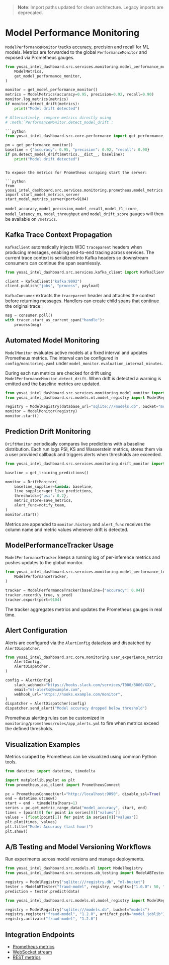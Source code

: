 > **Note**: Import paths updated for clean architecture. Legacy imports are deprecated.

# Model Performance Monitoring

`ModelPerformanceMonitor` tracks accuracy, precision and recall for ML models.
Metrics are forwarded to the global `PerformanceMonitor` and exposed via
Prometheus gauges.

```python
from yosai_intel_dashboard.src.services.monitoring.model_performance_monitor import (
    ModelMetrics,
    get_model_performance_monitor,
)

monitor = get_model_performance_monitor()
metrics = ModelMetrics(accuracy=0.95, precision=0.92, recall=0.90)
monitor.log_metrics(metrics)
if monitor.detect_drift(metrics):
    print("Model drift detected")

# Alternatively, compare metrics directly using
# :meth:`PerformanceMonitor.detect_model_drift`:

```python
from yosai_intel_dashboard.src.core.performance import get_performance_monitor

pm = get_performance_monitor()
baseline = {"accuracy": 0.95, "precision": 0.92, "recall": 0.90}
if pm.detect_model_drift(metrics.__dict__, baseline):
    print("Model drift detected")
```
```

To expose the metrics for Prometheus scraping start the server:

```python
from yosai_intel_dashboard.src.services.monitoring.prometheus.model_metrics import start_model_metrics_server
start_model_metrics_server(port=9104)
```

`model_accuracy`, `model_precision`, `model_recall`, `model_f1_score`,
`model_latency_ms`, `model_throughput` and `model_drift_score` gauges will then be
available on `/metrics`.

## Kafka Trace Context Propagation

`KafkaClient` automatically injects W3C `traceparent` headers when producing
messages, enabling end-to-end tracing across services. The current trace context
is serialized into Kafka headers so downstream consumers can continue the span
seamlessly.

```python
from yosai_intel_dashboard.src.services.kafka_client import KafkaClient

client = KafkaClient("kafka:9092")
client.publish("jobs", "process", payload)
```

`KafkaConsumer` extracts the `traceparent` header and attaches the context before
returning messages. Handlers can create child spans that continue the original
trace:

```python
msg = consumer.poll()
with tracer.start_as_current_span("handle"):
    process(msg)
```

## Automated Model Monitoring

`ModelMonitor` evaluates active models at a fixed interval and updates Prometheus metrics.
The interval can be configured in `config/monitoring.yaml` under `model_monitor.evaluation_interval_minutes`.

During each run metrics are checked for drift using `ModelPerformanceMonitor.detect_drift`.
When drift is detected a warning is emitted and the baseline metrics are updated.

```python
from yosai_intel_dashboard.src.services.monitoring.model_monitor import ModelMonitor
from yosai_intel_dashboard.src.models.ml.model_registry import ModelRegistry

registry = ModelRegistry(database_url="sqlite:///models.db", bucket="models")
monitor = ModelMonitor(registry)
monitor.start()
```

## Prediction Drift Monitoring

`DriftMonitor` periodically compares live predictions with a baseline
distribution. Each run logs PSI, KS and Wasserstein metrics, stores them via a
user provided callback and triggers alerts when thresholds are exceeded.

```python
from yosai_intel_dashboard.src.services.monitoring.drift_monitor import DriftMonitor

baseline = get_training_predictions()

monitor = DriftMonitor(
    baseline_supplier=lambda: baseline,
    live_supplier=get_live_predictions,
    thresholds={"psi": 0.2},
    metric_store=save_metrics,
    alert_func=notify_team,
)
monitor.start()
```

Metrics are appended to `monitor.history` and `alert_func` receives the column
name and metric values whenever drift is detected.

## ModelPerformanceTracker Usage

`ModelPerformanceTracker` keeps a running log of per-inference metrics and pushes updates to the global monitor.

```python
from yosai_intel_dashboard.src.services.monitoring.model_performance_tracker import (
    ModelPerformanceTracker,
)

tracker = ModelPerformanceTracker(baseline={"accuracy": 0.94})
tracker.record(y_true, y_pred)
tracker.export(port=9104)
```

The tracker aggregates metrics and updates the Prometheus gauges in real time.

## Alert Configuration

Alerts are configured via the `AlertConfig` dataclass and dispatched by `AlertDispatcher`.

```python
from yosai_intel_dashboard.src.core.monitoring.user_experience_metrics import (
    AlertConfig,
    AlertDispatcher,
)

config = AlertConfig(
    slack_webhook="https://hooks.slack.com/services/T000/B000/XXX",
    email="ml-alerts@example.com",
    webhook_url="https://hooks.example.com/monitor",
)
dispatcher = AlertDispatcher(config)
dispatcher.send_alert("Model accuracy dropped below threshold")
```

Prometheus alerting rules can be customized in `monitoring/prometheus/rules/app_alerts.yml` to fire when metrics exceed the defined thresholds.

## Visualization Examples

Metrics scraped by Prometheus can be visualized using common Python tools.

```python
from datetime import datetime, timedelta

import matplotlib.pyplot as plt
from prometheus_api_client import PrometheusConnect

pc = PrometheusConnect(url="http://localhost:9090", disable_ssl=True)
end = datetime.utcnow()
start = end - timedelta(hours=1)
series = pc.get_metric_range_data("model_accuracy", start, end)
times = [point[0] for point in series[0]["values"]]
values = [float(point[1]) for point in series[0]["values"]]
plt.plot(times, values)
plt.title("Model Accuracy (last hour)")
plt.show()
```

## A/B Testing and Model Versioning Workflows

Run experiments across model versions and manage deployments.

```python
from yosai_intel_dashboard.src.models.ml import ModelRegistry
from yosai_intel_dashboard.src.services.ab_testing import ModelABTester

registry = ModelRegistry("sqlite:///registry.db", "ml-bucket")
tester = ModelABTester("fraud-model", registry, weights={"1.0.0": 50, "1.1.0": 50})
prediction = tester.predict(data)
```

```python
from yosai_intel_dashboard.src.models.ml.model_registry import ModelRegistry

registry = ModelRegistry("sqlite:///models.db", bucket="models")
registry.register("fraud-model", "1.2.0", artifact_path="model.joblib")
registry.activate("fraud-model", "1.2.0")
```

## Integration Endpoints

- [Prometheus metrics](http://localhost:9104/metrics)
- [WebSocket stream](ws://localhost:6789)
- [REST metrics](http://localhost:8000/api/metrics)


